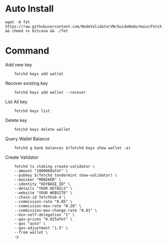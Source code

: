 # Auto Install

    wget -O fet https://raw.githubusercontent.com/NodeValidatorVN/GuideNode/main/Fetch.ai/fet && chmod +x bitcana && ./fet

# Command

Add new key

        fetchd keys add wallet

Recover existing key

        fetchd keys add wallet --recover

List All key

        fetchd keys list

Delete key

        fetchd keys delete wallet

Query Wallet Balance

        fetchd q bank balances $(fetchd keys show wallet -a)

Create Validator

        fetchd tx staking create-validator \
        --amount "1000000afet" \
        --pubkey $(fetchd tendermint show-validator) \
        --moniker "MONIKER" \
        --identity "KEYBASE_ID" \
        --details "YOUR DETAILS" \
        --website "YOUR WEBSITE" \
        --chain-id fetchhub-4 \
        --commission-rate "0.05" \
        --commission-max-rate "0.20" \
        --commission-max-change-rate "0.01" \
        --min-self-delegation "1" \
        --gas-prices "0.025afet" \
        --gas "auto" \
        --gas-adjustment "1.5" \
        --from wallet \
        -y
